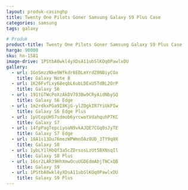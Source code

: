 ```yaml
---
layout: produk-casinghp
title: Twenty One Pilots Goner Samsung Galaxy S9 Plus Case
categories: samsung
tags: galaxy

# Produk
product-title: Twenty One Pilots Goner Samsung Galaxy S9 Plus Case
harga: 90000
sku: hn-1581
image-drive: 1PStbA0wkl4yXDsA11ubSlKOq0PawlxDU
gallery:
  - url: 1GoSmzzNke9Wfkdr6EDLmYrdZ0NBiyCOa
    title: Galaxy Note 8
  - url: 1K26FvfLxy68eqbL6ubLDExU5TdBL2OrP
    title: Galaxy S6
  - url: 191tGTWcPoXzAkDV783Bw9CRyAidNbySQ
    title: Galaxy S6 Edge
  - url: 1m2rdkxPGa9I8KjG-ylZOgkIR7YiUkPIw
    title: Galaxy S6 Edge Plus
  - url: 1pVCopUH57sdmob6yrcwotVdahquhP7KC
    title: Galaxy S7
  - url: 14fpPagTepciyoaN9vkAJQE7CGq0sJyTE
    title: Galaxy S7 Edge
  - url: 18A1s13Du76mezWPWmnOAz8UD_3TY9q0X
    title: Galaxy S8
  - url: 1ybLY1lHbQf3a5cZDrsosLzUt5BXNsqIl
    title: Galaxy S8 Plus
  - url: 16sr2LAR39HhXmwOcuUGDEdmAbjTNCxQB
    title: Galaxy S9
  - url: 1PStbA0wkl4yXDsA11ubSlKOq0PawlxDU
    title: Galaxy S9 Plus
---
```

